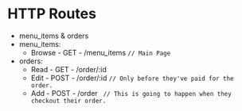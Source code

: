 # HTTP Routes
- menu_items & orders
- menu_items:
  - Browse - GET - /menu_items ```// Main Page```
- orders:
  - Read - GET - /order/:id
  - Edit - POST - /order/:id ```// Only before they've paid for the order.```
  - Add - POST - /order ``` // This is going to happen when they checkout their order.```